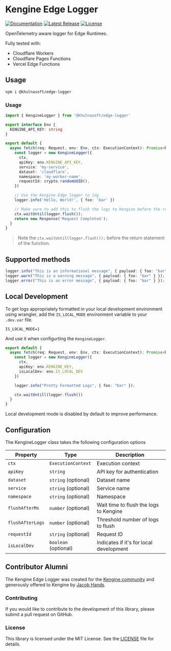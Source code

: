 # Kengine Edge Logger
[![Documentation][docs_badge]][docs]
[![Latest Release][release_badge]][release]
[![License][license_badge]][license]

OpenTelemetry aware logger for Edge Runtimes. 

Fully tested with:
- Cloudflare Workers
- Cloudflare Pages Functions
- Vercel Edge Functions

## Usage

```bash
npm i @khulnasoft/edge-logger
```

### Usage

```typescript
import { KengineLogger } from '@khulnasoft/edge-logger'

export interface Env {
  KENGINE_API_KEY: string
}

export default {
  async fetch(req: Request, env: Env, ctx: ExecutionContext): Promise<Response> {
    const logger = new KengineLogger({
      ctx,
      apiKey: env.KENGINE_API_KEY,
      service: 'my-service',
      dataset: 'cloudflare',
      namespace: 'my-worker-name',
      requestId: crypto.randomUUID(),
    })

    // Use the Kengine Edge logger to log
    logger.info('Hello, World!', { foo: 'bar' })

    // Make sure to add this to flush the logs to Kengine before the return statement
    ctx.waitUntil(logger.flush());
    return new Response('Request Completed');
  }
}
```

> Note the `ctx.waitUntil(logger.flush());` before the return statement of the function. 


## Supported methods

```typescript
logger.info("This is an informational message", { payload: { foo: "bar" } });
logger.warn("This is a warning message", { payload: { foo: "bar" } });
logger.error("This is an error message", { payload: { foo: "bar" } });
```


## Local Development

To get logs appropriately formatted in your local development environment using wrangler, add the `IS_LOCAL_MODE` environment variable to your `.dev.var` file.

```.env
IS_LOCAL_MODE=1
```

And use it when configurting the `KengineLogger`.

```typescript
export default {
  async fetch(req: Request, env: Env, ctx: ExecutionContext): Promise<Response> {
    const logger = new KengineLogger({
      ctx,
      apiKey: env.KENGINE_KEY,
      isLocalDev: env.IS_LOCAL_DEV
    })

    logger.info("Pretty Formatted Logs", { foo: "bar" });

    ctx.waitUntill(logger.flush())
  }
}
```

Local development mode is disabled by default to improve performance.


## Configuration

The KengineLogger class takes the following configuration options

| Property        | Type                |  Description                    |
|-----------------|---------------------|---------------------------------|
| `ctx`           | `ExecutionContext`  | Execution context              |
| `apiKey`        | `string`            |  API key for authentication      |
| `dataset`       | `string` (optional) |  Dataset name          |
| `service`       | `string` (optional) |  Service name          |
| `namespace`     | `string` (optional) |  Namespace             |
| `flushAfterMs`  | `number` (optional) |  Wait time to flush the logs to Kengine       |
| `flushAfterLogs`| `number` (optional) |  Threshold number of logs to flush   |
| `requestId`     | `string` (optional) |  Request ID   |
| `isLocalDev`    | `boolean` (optional)|  Indicates if it's for local development |


## Contributor Alumni
The Kengine Edge Logger was created for the [Kengine community](https://join.slack.com/t/kenginecommunity/shared_invite/zt-25rig7ul2-m06V0DdYWpFHu~qH3F7DhQ) and generously offered to Kengine by [Jacob Hands](github.com/jahands).

### Contributing

If you would like to contribute to the development of this library, please
submit a pull request on GitHub.

### License

This library is licensed under the MIT License. See the [LICENSE](LICENSE) file
for details.

<!-- Badges -->

[docs]: https://kengine.khulnasoft.com/docs/
[docs_badge]: https://img.shields.io/badge/docs-reference-blue.svg?style=flat-square
[release]: https://github.com/khulnasoft/edge-logger/releases/latest
[release_badge]: https://img.shields.io/github/release/kengine/edge-logger.svg?style=flat-square&ghcache=unused
[license]: https://opensource.org/licenses/MIT
[license_badge]: https://img.shields.io/github/license/kengine/edge-logger.svg?color=blue&style=flat-square&ghcache=unused
